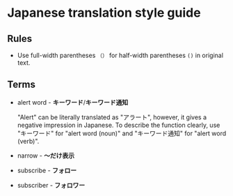 # Japanese translation style guide

## Rules

- Use full-width parentheses `（）` for half-width parentheses `()` in original text.

## Terms

- alert word - **キーワード**/**キーワード通知**

  "Alert" can be literally translated as "アラート", however, it gives a negative impression in Japanese. To describe the function clearly, use "キーワード" for "alert word (noun)" and "キーワード通知" for "alert word (verb)".

- narrow - **～だけ表示**
- subscribe - **フォロー**
- subscriber - **フォロワー**
